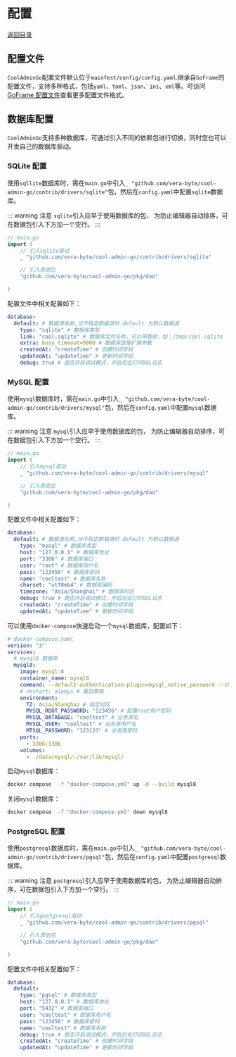 # 配置

[返回目录](README.md)

## 配置文件

`CoolAdminGo`配置文件默认位于`mainfest/config/config.yaml`.继承自`GoFrame`的配置文件，支持多种格式，包括`yaml`、`toml`、`json`、`ini`、`xml`等。可访问[GoFrame 配置文件](https://goframe.org/pages/viewpage.action?pageId=1114668)查看更多配置文件格式。

## 数据库配置

`CoolAdminGo`支持多种数据库，可通过引入不同的依赖包进行切换，同时您也可以开发自己的数据库驱动。

### SQLite 配置

使用`sqllite`数据库时，需在`main.go`中引入`_ "github.com/vera-byte/cool-admin-go/contrib/drivers/sqlite"`包，然后在`config.yaml`中配置`sqlite`数据库。

::: warning 注意
`sqlite`引入应早于使用数据库的包， 为防止编辑器自动排序，可在数据包引入下方加一个空行。
:::

```go
// main.go
import (
    // 引入sqlite驱动
    _ "github.com/vera-byte/cool-admin-go/contrib/drivers/sqlite"

    // 引入其他包
    "github.com/vera-byte/cool-admin-go/pkg/dao"

)
```

配置文件中相关配置如下：

```yaml
database:
  default: # 数据源名称,当不指定数据源时 default 为默认数据源
    type: "sqlite" # 数据库类型
    link: "cool.sqlite" # 数据库文件名称，可以带路径，如：/tmp/cool.sqlite
    extra: busy_timeout=5000 # 数据库连接扩展参数
    createdAt: "createTime" # 创建时间字段
    updatedAt: "updateTime" # 更新时间字段
    debug: true # 是否开启调试模式，开启后会打印SQL日志
```

### MySQL 配置

使用`mysql`数据库时，需在`main.go`中引入`_ "github.com/vera-byte/cool-admin-go/contrib/drivers/mysql"`包，然后在`config.yaml`中配置`mysql`数据库。

::: warning 注意
`mysql`引入应早于使用数据库的包， 为防止编辑器自动排序，可在数据包引入下方加一个空行。
:::

```go
// main.go
import (
    // 引入mysql驱动
    _ "github.com/vera-byte/cool-admin-go/contrib/drivers/mysql"

    // 引入其他包
    "github.com/vera-byte/cool-admin-go/pkg/dao"

)
```

配置文件中相关配置如下：

```yaml
database:
  default: # 数据源名称,当不指定数据源时 default 为默认数据源
    type: "mysql" # 数据库类型
    host: "127.0.0.1" # 数据库地址
    port: "3306" # 数据库端口
    user: "root" # 数据库用户名
    pass: "123456" # 数据库密码
    name: "cooltest" # 数据库名称
    charset: "utf8mb4" # 数据库编码
    timezone: "Asia/Shanghai" # 数据库时区
    debug: true # 是否开启调试模式，开启后会打印SQL日志
    createdAt: "createTime" # 创建时间字段
    updatedAt: "updateTime" # 更新时间字段
```

可以使用`docker-compose`快速启动一个`mysql`数据库，配置如下：

```yaml
# docker-compose.yaml
version: "3"
services:
  # mysql8 数据库
  mysql8:
    image: mysql:8
    container_name: mysql8
    command: --default-authentication-plugin=mysql_native_password --character-set-server=utf8mb4 --collation-server=utf8mb4_unicode_ci
    # restart: always # 重启策略
    environment:
      TZ: Asia/Shanghai # 指定时区
      MYSQL_ROOT_PASSWORD: "123456" # 配置root用户密码
      MYSQL_DATABASE: "cooltest" # 业务库名
      MYSQL_USER: "cooltest" # 业务库用户名
      MTSQL_PASSWORD: "123123" # 业务库密码
    ports:
      - 3306:3306
    volumes:
      - ./data/mysql/:/var/lib/mysql/
```

启动`mysql`数据库：

```bash
docker compose  -f "docker-compose.yml" up -d --build mysql8
```

关闭`mysql`数据库：

```bash
docker compose  -f "docker-compose.yml" down mysql8
```

### PostgreSQL 配置

使用`postgresql`数据库时，需在`main.go`中引入`_ "github.com/vera-byte/cool-admin-go/contrib/drivers/pgsql"`包，然后在`config.yaml`中配置`postgresql`数据库。

::: warning 注意
`postgresql`引入应早于使用数据库的包， 为防止编辑器自动排序，可在数据包引入下方加一个空行。
:::

```go
// main.go
import (
    // 引入postgresql驱动
    _ "github.com/vera-byte/cool-admin-go/contrib/drivers/pgsql"

    // 引入其他包
    "github.com/vera-byte/cool-admin-go/pkg/dao"

)
```

配置文件中相关配置如下：

```yaml
database:
  default:
    type: "pgsql" # 数据库类型
    host: "127.0.0.1" # 数据库地址
    port: "5432" # 数据库端口
    user: "cooltest" # 数据库用户名
    pass: "123456" # 数据库密码
    name: "cooltest" # 数据库名称
    debug: true # 是否开启调试模式，开启后会打印SQL日志
    createdAt: "createTime" # 创建时间字段
    updatedAt: "updateTime" # 更新时间字段
```
